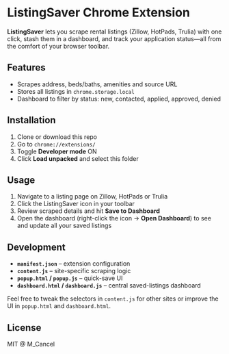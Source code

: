 # ListingSaver Chrome Extension

**ListingSaver** lets you scrape rental listings (Zillow, HotPads, Trulia) with one click, stash them in a dashboard, and track your application status—all from the comfort of your browser toolbar.

## Features
- Scrapes address, beds/baths, amenities and source URL  
- Stores all listings in `chrome.storage.local`  
- Dashboard to filter by status: new, contacted, applied, approved, denied  

## Installation
1. Clone or download this repo  
2. Go to `chrome://extensions/`  
3. Toggle **Developer mode** ON  
4. Click **Load unpacked** and select this folder  

## Usage
1. Navigate to a listing page on Zillow, HotPads or Trulia  
2. Click the ListingSaver icon in your toolbar  
3. Review scraped details and hit **Save to Dashboard**  
4. Open the dashboard (right-click the icon → **Open Dashboard**) to see and update all your saved listings  

## Development
- **`manifest.json`** – extension configuration  
- **`content.js`** – site-specific scraping logic  
- **`popup.html` / `popup.js`** – quick-save UI  
- **`dashboard.html` / `dashboard.js`** – central saved-listings dashboard  

Feel free to tweak the selectors in `content.js` for other sites or improve the UI in `popup.html` and `dashboard.html`.

## License
MIT @ M_Cancel
